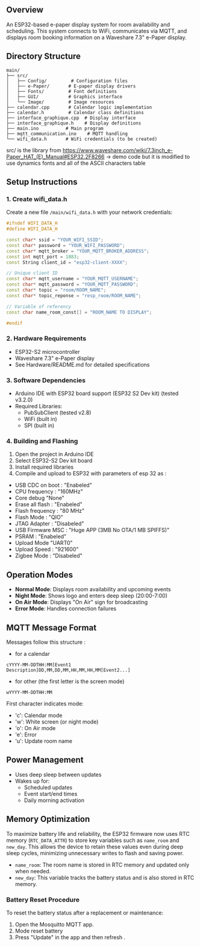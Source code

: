 ## Overview
An ESP32-based e-paper display system for room availability and scheduling. This system connects to WiFi, communicates via MQTT, and displays room booking information on a Waveshare 7.3" e-Paper display.

## Directory Structure
```
main/
├── src/
│   ├── Config/         # Configuration files
│   ├── e-Paper/       # E-paper display drivers
│   ├── Fonts/         # Font definitions
│   ├── GUI/           # Graphics interface
│   └── Image/         # Image resources
├── calendar.cpp       # Calendar logic implementation
├── calendar.h         # Calendar class definitions
├── interface_graphique.cpp  # Display interface
├── interface_graphique.h    # Display definitions
├── main.ino          # Main program
├── mqtt_communication.ino    # MQTT handling
└── wifi_data.h       # WiFi credentials (to be created)

```
src/ is the library from https://www.waveshare.com/wiki/7.3inch_e-Paper_HAT_(E)_Manual#ESP32.2F8266 -> demo code but it is modified to use dynamics fonts and all of the ASCII characters table

## Setup Instructions

### 1. Create wifi_data.h
Create a new file `/main/wifi_data.h` with your network credentials:

```cpp
#ifndef WIFI_DATA_H
#define WIFI_DATA_H

const char* ssid = "YOUR_WIFI_SSID";
const char* password = "YOUR_WIFI_PASSWORD";
const char* mqtt_broker = "YOUR_MQTT_BROKER_ADDRESS";
const int mqtt_port = 1883;
const String client_id = "esp32-client-XXXX"; 

// Unique client ID
const char* mqtt_username = "YOUR_MQTT_USERNAME";
const char* mqtt_password = "YOUR_MQTT_PASSWORD";
const char* topic = "room/ROOM_NAME";
const char* topic_reponse = "resp_room/ROOM_NAME";

// Variable of referency
const char name_room_const[] = "ROOM_NAME TO DISPLAY";

#endif
```

### 2. Hardware Requirements
- ESP32-S2 microcontroller
- Waveshare 7.3" e-Paper display
- See Hardware/README.md for detailed specifications

### 3. Software Dependencies
- Arduino IDE with ESP32 board support (ESP32 S2 Dev kit) (tested v3.2.0)
- Required Libraries:
  - PubSubClient (tested v2.8)
  - WiFi (built in)
  - SPI (built in)

### 4. Building and Flashing
1. Open the project in Arduino IDE
2. Select ESP32-S2 Dev kit board
3. Install required libraries
4. Compile and upload to ESP32 with parameters of esp 32 as : 
- USB CDC on boot : "Enabeled"
- CPU frequency : "160MHz"
- Core debug "None"
- Erase all flash : "Enabeled"
- Flash frequency : "80 MHz"
- Flash Mode : "QIO"
- JTAG Adapter : "Disabeled"
- USB Firmware MSC : "Huge APP (3MB No OTA/1 MB SPIFFS)"
- PSRAM : "Enabeled"
- Upload Mode "UART0"
- Upload Speed : "921600"
- Zigbee Mode : "Disabeled"

## Operation Modes
- **Normal Mode**: Displays room availability and upcoming events
- **Night Mode**: Shows logo and enters deep sleep (20:00-7:00)
- **On Air Mode**: Displays "On Air" sign for broadcasting
- **Error Mode**: Handles connection failures

## MQTT Message Format
Messages follow this structure :
- for a calendar
```
cYYYY-MM-DDTHH:MM[Event1 Description]DD,MM,DD,MM,HH,MM,HH,MM[Event2...]
```
- for other  (the first letter is the screen mode)
```
wYYYY-MM-DDTHH:MM
```
First character indicates mode:
- 'c': Calendar mode
- 'w': White screen (or night mode)
- 'o': On Air mode
- 'e': Error
- 'u': Update room name

## Power Management
- Uses deep sleep between updates
- Wakes up for:
  - Scheduled updates
  - Event start/end times
  - Daily morning activation

## Memory Optimization

To maximize battery life and reliability, the ESP32 firmware now uses RTC memory (`RTC_DATA_ATTR`) to store key variables such as `name_room` and `new_day`. This allows the device to retain these values even during deep sleep cycles, minimizing unnecessary writes to flash and saving power.

- `name_room`: The room name is stored in RTC memory and updated only when needed.
- `new_day`: This variable tracks the battery status and is also stored in RTC memory.

### Battery Reset Procedure

To reset the battery status after a replacement or maintenance:
1. Open the Mosquitto MQTT app.
2. Mode reset battery
3. Press "Update" in the app and then refresh .

